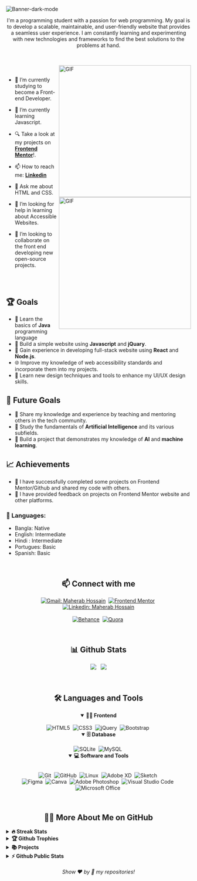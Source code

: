 <!-- Banner 20232A -->
![Banner-dark-mode](https://i.ibb.co/nRW1QJ2/dark.png)


<p align="center">
I'm a programming student with a passion for web programming. My goal is to develop a scalable, maintainable, and user-friendly website that provides a seamless user experience. I am constantly learning and experimenting with new technologies and frameworks to find the best solutions to the problems at hand. 
</p>

##

<br>

<!--- Web illustrations by Storyset ( https://storyset.com/web ) --->
<img align="right" alt="GIF" src="https://user-images.githubusercontent.com/90595158/224520261-cac35362-4a70-4108-85c8-260ac8e0b0bd.svg#gh-dark-mode-only" width="360px"/>
<img align="right" alt="GIF" src="https://user-images.githubusercontent.com/90595158/224520109-e00b8f1e-08c9-4316-9920-ea4e88701a61.svg#gh-light-mode-only" width="360px"/>


<br>



- 🔭 I’m currently studying to become a Front-end Developer.

- 🌱 I’m currently learning Javascript.

- 🔍 Take a look at my projects on  [**Frontend Mentor**](https://www.frontendmentor.io/profile/Maherab-Hossain)!.

- 📫 How to reach me: [**Linkedin**](https://www.linkedin.com/in/maherabhossain/)

- 💬 Ask me about HTML and CSS.

- 🤝 I’m looking for help in learning about Accessible Websites.

- 👯 I’m looking to collaborate on the front end developing new open-source projects.


<br>
<br>

## 🏆 Goals

- 📖 Learn the basics of **Java** programming language
- 📱 Build a simple website using **Javascript** and **jQuary**.
- 🚀 Gain experience in developing full-stack website using **React** and **Node.js**.
- 🌐 Improve my knowledge of web accessibility standards and incorporate them into my projects.
- 🎨 Learn new design techniques and tools to enhance my UI/UX design skills.

## 🎯 Future Goals

- 🌟 Share my knowledge and experience by teaching and mentoring others in the tech community.
- 🧠 Study the fundamentals of **Artificial Intelligence** and its various subfields.
- 🤖 Build a project that demonstrates my knowledge of **AI** and **machine learning**.

## 📈 Achievements

- 🎉 I have successfully completed some projects on Frontend Mentor/Github and shared my code with others.
- 🤝 I have provided feedback on projects on Frontend Mentor website and other platforms.

<!-- my languages section starts here  -->

### 📶 Languages:

- Bangla: Native 
- English: Intermediate
- Hindi : Intermediate
- Portugues: Basic
- Spanish: Basic 
  <br />

<!-- my languages section ends here  -->

<br>

<h2 align="center">📫 Connect with me</h2>

<div align = "center">
    
[![Gmail: Maherab Hossain](https://img.shields.io/badge/-gmail-red?style=for-the-badge&logo=Gmail&logoColor=white&link=mailto:maherabhossain623@gmail.com)](mailto:maherabhossain@hotmail.com)&nbsp;
[![Frontend Mentor](https://img.shields.io/badge/-Frontend%20Mentor-5F3DC4?style=for-the-badge&logo=FrontendMentor&logoColor=white&link=https://https://www.frontendmentor.io/profile/Maherab-Hossain)](https://www.frontendmentor.io/profile/Maherab-Hossain)&nbsp;
[![Linkedin: Maherab Hossain](https://img.shields.io/badge/-linkedin-blue?style=for-the-badge&logo=Linkedin&logoColor=white&link=https://www.linkedin.com//in/maherbhossain)](https://www.linkedin.com//in/maherabhossain)
  <br>  <br>
[![Behance](https://img.shields.io/badge/Behance-1769ff?logo=behance&logoColor=white)](https://behance.net/maherb_hossain)&nbsp;
[![Quora](https://img.shields.io/badge/Quora-%23B92B27.svg?logo=Quora&logoColor=white)](https://quora.com/profile/Maherab-Hossain-7)&nbsp;

  
</div>

<br>
<h2 align="center">📊 Github Stats</h2>

<div align = "center">

![](https://github-readme-stats.vercel.app/api?username=maherab-hossain&theme=dark&hide_border=false&include_all_commits=true&count_private=false)&nbsp;&nbsp;
![](https://github-readme-stats.vercel.app/api/top-langs/?username=maherab-hossain&theme=dark&hide_border=false&include_all_commits=true&count_private=false&layout=compact)

</div>
<br>



<div align = "center">

<h2 align="center">🛠️ Languages and Tools</h2>

<details open>
<summary><b>🏄‍♂️ Frontend</b></summary>
<br>
<img src="https://img.shields.io/badge/html5-%23E34F26.svg?style=for-the-badge&amp;logo=html5&amp;logoColor=white" alt="HTML5">&nbsp;
<img src="https://img.shields.io/badge/css3-%231572B6.svg?style=for-the-badge&amp;logo=css3&amp;logoColor=white" alt="CSS3">&nbsp;
<img src="https://img.shields.io/badge/jquery-%230769AD.svg?style=for-the-badge&amp;logo=jquery&amp;logoColor=white" alt="jQuery">&nbsp;
<img src="https://img.shields.io/badge/bootstrap-%23563D7C.svg?style=for-the-badge&amp;logo=bootstrap&amp;logoColor=white" alt="Bootstrap">&nbsp;
</details>


<details open>
<summary><b>🗄️ Database</b></summary>
<br>
  <img src="https://img.shields.io/badge/sqlite-%2307405e.svg?style=for-the-badge&amp;logo=sqlite&amp;logoColor=white" alt="SQLite">&nbsp;
  <img src="https://img.shields.io/badge/mysql-%2300f.svg?style=for-the-badge&amp;logo=mysql&amp;logoColor=white" alt="MySQL">&nbsp;
</details>

<details open>
<summary><b>💻 Software and Tools</b></summary>
<br>

![Git](https://img.shields.io/badge/-Git-F05032?style=for-the-badge&logo=git&logoColor=white)&nbsp;
![GitHub](https://img.shields.io/badge/-GitHub-181717?style=for-the-badge&logo=github)&nbsp;
![Linux](https://img.shields.io/badge/-Linux-FCC624?style=for-the-badge&logo=linux&logoColor=black)&nbsp;
<img src="https://img.shields.io/badge/Adobe%20XD-470137?style=for-the-badge&amp;logo=Adobe%20XD&amp;logoColor=#FF61F6" alt="Adobe XD">&nbsp;
 <img src="https://img.shields.io/badge/Sketch-FFB387?style=for-the-badge&amp;logo=sketch&amp;logoColor=black" alt="Sketch">&nbsp;
  <br>
 <img src="https://img.shields.io/badge/figma-%23F24E1E.svg?style=for-the-badge&amp;logo=figma&amp;logoColor=white" alt="Figma">&nbsp;
 <img src="https://img.shields.io/badge/Canva-%2300C4CC.svg?style=for-the-badge&amp;logo=Canva&amp;logoColor=white" alt="Canva">&nbsp;
 <img src="https://img.shields.io/badge/adobephotoshop-%2331A8FF.svg?style=for-the-badge&amp;logo=adobephotoshop&amp;logoColor=white" alt="Adobe Photoshop">&nbsp;
![Visual Studio Code](https://img.shields.io/badge/-VSCODE-007ACC?style=for-the-badge&&logo=visual-studio-code&logoColor=white)&nbsp;
![Microsoft Office](https://img.shields.io/badge/-MS%20Office-D83B01?style=for-the-badge&logo=microsoft-office&logoColor=white)&nbsp;
</details>

</div>


<br>

<h2 align="center">👨‍💻 More About Me on GitHub</h2>


<details>
<summary><b>🔥 Streak Stats</b></summary>
<br>
<p align="center">
<img src="https://github-readme-streak-stats.herokuapp.com/?user=maherab-hossain&amp;theme=dark&amp;hide_border=false" alt="Maherab">
</p>
</details>

<details>
<summary><b>🏆 Github Trophies</b></summary>
<br>
<p align="center">
<img src="https://github-profile-trophy.vercel.app/?username=maherab-hossain&amp;theme=radical&amp;no-frame=true&amp;no-bg=true&amp;margin-w=4" alt="Maherab">
</p>
</details>

<details>
<summary><b>📚 Projects</b></summary>
<br>
<p align="left">
<!-- BLOG-POST-LIST:START -->

Loading...
  <br>

<!-- BLOG-POST-LIST:END -->
</p>
</details>

<details>
<summary><b>⚡ Github Public Stats</b></summary>
<br>
<p align="center">
<img src="https://github-contributor-stats.vercel.app/api?username=maherab-hossain&amp;limit=5&amp;theme=dark&amp;combine_all_yearly_contributions=true" alt="">&nbsp;&nbsp;
  
  <img src="https://github-readme-stats.vercel.app/api/top-langs/?username=maherab-hossain&amp;theme=dark&amp;hide_border=false&amp;include_all_commits=true&amp;count_private=false&amp;layout=compact" alt="">
</p>
</details>
  
  
<h6 align="center">Show ❤️ by 🌟 my repositories!</h6>
